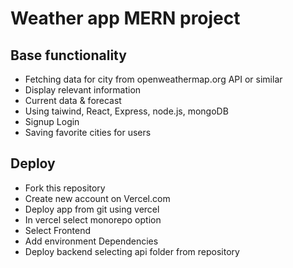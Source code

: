 # Weather app MERN project

## Base functionality
- Fetching data for city from openweathermap.org API or similar
- Display relevant information
- Current data & forecast
- Using taiwind, React, Express, node.js, mongoDB
- Signup Login
- Saving favorite cities for users

## Deploy
- Fork this repository
- Create new account on Vercel.com
- Deploy app from git using vercel
- In vercel select monorepo option
- Select Frontend
- Add environment Dependencies
- Deploy backend selecting api folder from repository
